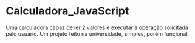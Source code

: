 # Calculadora_JavaScript
Uma calculadora capaz de ler 2 valores e executar a operação solicitada pelo usuário.
Um projeto feito na universidade, simples, porém funcional.
